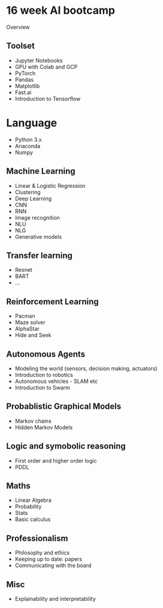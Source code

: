 # 16 week AI bootcamp

Overview

## Toolset
* Jupyter Notebooks
* GPU with Colab and GCP
* PyTorch
* Pandas
* Matplotlib
* Fast.ai
* Introduction to Tensorflow

# Language
* Python 3.x
* Anaconda
* Numpy

## Machine Learning

* Linear & Logistic Regression
* Clustering
* Deep Learning
* CNN
* RNN
* Image recognition
* NLU
* NLG
* Generative models

## Transfer learning
* Resnet
* BART
* ...

## Reinforcement Learning
* Pacman
* Maze solver
* AlphaStar
* Hide and Seek

## Autonomous Agents
* Modeling the world (sensors, decision making, actuators)
* Introduction to robotics
* Autonomous vehicles - SLAM etc
* Introduction to Swarm

## Probablistic Graphical Models
* Markov chains
* Hidden Markov Models

## Logic and symobolic reasoning
* First order and higher order logic
* PDDL

## Maths
* Linear Algebra
* Probability
* Stats
* Basic calculus

## Professionalism
* Philosophy and ethics
* Keeping up to date: papers
* Communicating with the board

## Misc
* Explainability and interpretability

